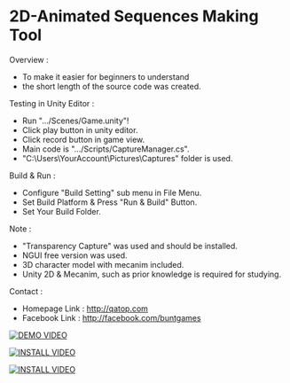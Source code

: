 2D-Animated Sequences Making Tool
=================================

Overview :
- To make it easier for beginners to understand 
- the short length of the source code was created.

Testing in Unity Editor : 
- Run ".../Scenes/Game.unity"!
- Click play button in unity editor.
- Click record button in game view.
- Main code is ".../Scripts/CaptureManager.cs".
- "C:\Users\YourAccount\Pictures\Captures" folder is used.

Build & Run :
- Configure "Build Setting" sub menu in File Menu.
- Set Build Platform & Press "Run & Build" Button.
- Set Your Build Folder.

Note :
- "Transparency Capture" was used and should be installed.
- NGUI free version was used.
- 3D character model with mecanim included.
- Unity 2D & Mecanim, such as prior knowledge is required for studying.

Contact :
- Homepage Link : http://qatop.com
- Facebook Link : http://facebook.com/buntgames


[![DEMO VIDEO](http://img.youtube.com/vi/vlreTPhplDQ/0.jpg)](http://www.youtube.com/watch?v=vlreTPhplDQ)


[![INSTALL VIDEO](http://img.youtube.com/vi/E7oWrSpjGls/0.jpg)](http://www.youtube.com/watch?v=E7oWrSpjGls)


[![INSTALL VIDEO](http://img.youtube.com/vi/9IcwD9ZB5nM/0.jpg)](http://www.youtube.com/watch?v=9IcwD9ZB5nM)
